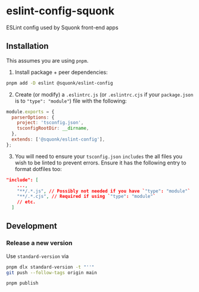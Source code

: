 # eslint-config-squonk
ESLint config used by Squonk front-end apps

## Installation

This assumes you are using `pnpm`.

1. Install package + peer dependencies:

```sh
pnpm add -D eslint @squonk/eslint-config
```

2. Create (or modify) a `.eslintrc.js` (or `.eslintrc.cjs` if your `package.json` is to `"type": "module"`) file with the following:

```js
module.exports = {
  parserOptions: {
    project: 'tsconfig.json',
    tsconfigRootDir: __dirname,
  },
  extends: ['@squonk/eslint-config'],
};
```

3. You will need to ensure your `tsconfig.json` `includes` the all files you wish to be linted to prevent errors. Ensure it has the following entry to format dotfiles too:

```json
"include": [
    ...,
    "**/.*.js", // Possibly not needed if you have `"type": "module"`
    "**/.*.cjs", // Required if using `"type": "module"`
    // etc.
  ]
```

## Development

### Release a new version

Use `standard-version` via

```sh
pnpm dlx standard-version -t "''"
git push --follow-tags origin main

pnpm publish
```

<!-- TODO: Add: ### Examples  -->
